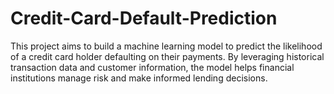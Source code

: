 # Credit-Card-Default-Prediction
This project aims to build a machine learning model to predict the likelihood of a credit card holder defaulting on their payments. By leveraging historical transaction data and customer information, the model helps financial institutions manage risk and make informed lending decisions.
